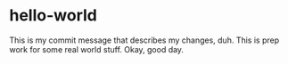 # hello-world

This is my commit message that describes my changes, duh. This is prep work for some real world stuff. Okay, good day.

